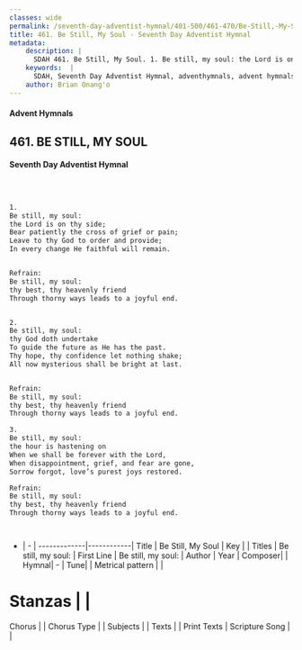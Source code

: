 ```yaml
---
classes: wide
permalink: /seventh-day-adventist-hymnal/401-500/461-470/Be-Still,-My-Soul/
title: 461. Be Still, My Soul - Seventh Day Adventist Hymnal
metadata:
    description: |
      SDAH 461. Be Still, My Soul. 1. Be still, my soul: the Lord is on thy side; Bear patiently the cross of grief or pain; Leave to thy God to order and provide; In every change He faithful will remain. 
    keywords:  |
      SDAH, Seventh Day Adventist Hymnal, adventhymnals, advent hymnals, Be Still, My Soul, Be still, my soul; ,Be still, my soul;
    author: Brian Onang'o
---
```


#### Advent Hymnals
## 461. BE STILL, MY SOUL
#### Seventh Day Adventist Hymnal

```txt



1.
Be still, my soul:
the Lord is on thy side;
Bear patiently the cross of grief or pain;
Leave to thy God to order and provide;
In every change He faithful will remain.


Refrain:
Be still, my soul:
thy best, thy heavenly friend
Through thorny ways leads to a joyful end.


2.
Be still, my soul:
thy God doth undertake
To guide the future as He has the past.
Thy hope, thy confidence let nothing shake;
All now mysterious shall be bright at last.


Refrain:
Be still, my soul:
thy best, thy heavenly friend
Through thorny ways leads to a joyful end.

3.
Be still, my soul:
the hour is hastening on
When we shall be forever with the Lord,
When disappointment, grief, and fear are gone,
Sorrow forgot, love’s purest joys restored.

Refrain:
Be still, my soul:
thy best, thy heavenly friend
Through thorny ways leads to a joyful end.




```

- |   -  |
-------------|------------|
Title | Be Still, My Soul |
Key |  |
Titles | Be still, my soul: |
First Line | Be still, my soul: |
Author | 
Year | 
Composer|  |
Hymnal|  - |
Tune|  |
Metrical pattern | |
# Stanzas |  |
Chorus |  |
Chorus Type |  |
Subjects |  |
Texts |  |
Print Texts | 
Scripture Song |  |
  
